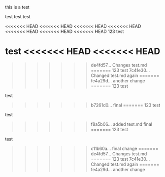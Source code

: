 this is a test

test test test

<<<<<<< HEAD
<<<<<<< HEAD
<<<<<<< HEAD
<<<<<<< HEAD
<<<<<<< HEAD
<<<<<<< HEAD
<<<<<<< HEAD
123 test

test
<<<<<<< HEAD
<<<<<<< HEAD
=======
>>>>>>> de4fd57... Changes test.md
=======
123 test
>>>>>>> 7c41e30... Changed test.md again
=======
>>>>>>> fe4a29d... another change
=======
123 test

test
>>>>>>> b7261d0... final
=======
123 test

test
>>>>>>> f8a5b06... added test.md final
=======
123 test

test
>>>>>>> c11b60a... final change
=======
>>>>>>> de4fd57... Changes test.md
=======
123 test
>>>>>>> 7c41e30... Changed test.md again
=======
>>>>>>> fe4a29d... another change
